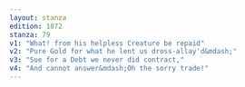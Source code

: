 ```yaml
---
layout: stanza
edition: 1872
stanza: 79
v1: "What! from his helpless Creature be repaid"
v2: "Pure Gold for what he lent us dross-allay'd&mdash;"
v3: "Sue for a Debt we never did contract,"
v4: "And cannot answer&mdash;Oh the sorry trade!"
---
```

